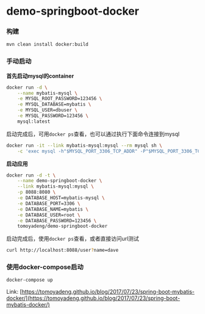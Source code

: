 # demo-springboot-docker

### 构建

```bash
mvn clean install docker:build
```

### 手动启动

__首先启动mysql的container__

```bash
docker run -d \
    --name mybatis-mysql \
    -e MYSQL_ROOT_PASSWORD=123456 \
    -e MYSQL_DATABASE=mybatis \
    -e MYSQL_USER=dbuser \
    -e MYSQL_PASSWORD=123456 \
    mysql:latest
```

启动完成后，可用`docker ps`查看，也可以通过执行下面命令连接到mysql

```bash
docker run -it --link mybatis-mysql:mysql --rm mysql sh \
    -c 'exec mysql -h"$MYSQL_PORT_3306_TCP_ADDR" -P"$MYSQL_PORT_3306_TCP_PORT" -uroot -p"$MYSQL_ENV_MYSQL_ROOT_PASSWORD"'
```

__启动应用__

```bash
docker run -d -t \
    --name demo-springboot-docker \
    --link mybatis-mysql:mysql \
    -p 8088:8080 \
    -e DATABASE_HOST=mybatis-mysql \
    -e DATABASE_PORT=3306 \
    -e DATABASE_NAME=mybatis \
    -e DATABASE_USER=root \
    -e DATABASE_PASSWORD=123456 \
    tomoyadeng/demo-springboot-docker

```

启动完成后，使用`docker ps`查看，或者直接访问url测试

```bash
curl http://localhost:8088/user?name=dave
```

### 使用docker-compose启动

```bash
docker-compose up
```


Link: [https://tomoyadeng.github.io/blog/2017/07/23/spring-boot-mybatis-docker/](https://tomoyadeng.github.io/blog/2017/07/23/spring-boot-mybatis-docker/)
